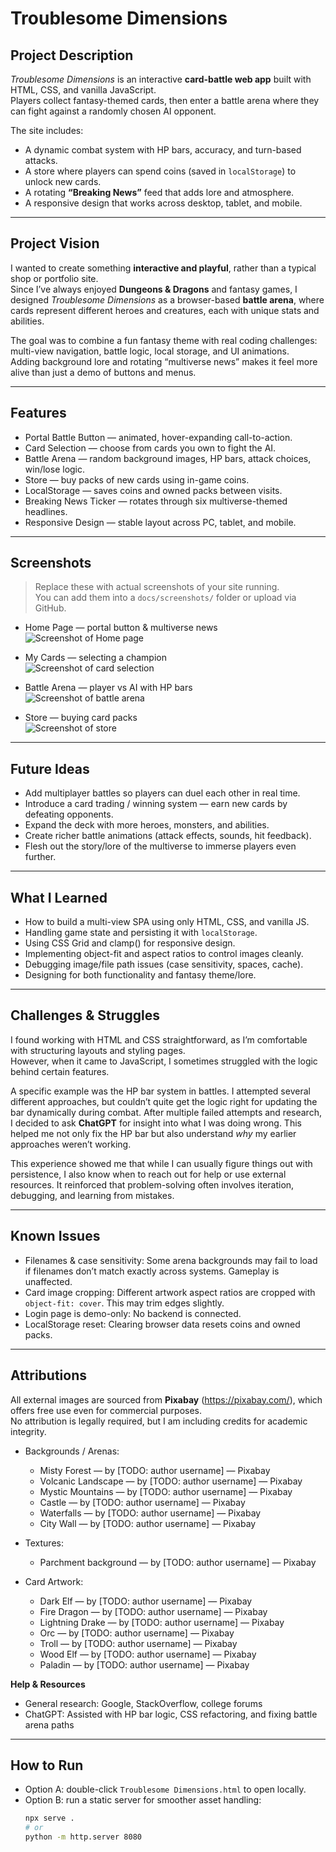 # Troublesome Dimensions

## Project Description  
*Troublesome Dimensions* is an interactive **card-battle web app** built with HTML, CSS, and vanilla JavaScript.  
Players collect fantasy-themed cards, then enter a battle arena where they can fight against a randomly chosen AI opponent.  

The site includes:  
- A dynamic combat system with HP bars, accuracy, and turn-based attacks.  
- A store where players can spend coins (saved in `localStorage`) to unlock new cards.  
- A rotating **“Breaking News”** feed that adds lore and atmosphere.  
- A responsive design that works across desktop, tablet, and mobile.  

---

## Project Vision  

I wanted to create something **interactive and playful**, rather than a typical shop or portfolio site.  
Since I’ve always enjoyed **Dungeons & Dragons** and fantasy games, I designed *Troublesome Dimensions* as a browser-based **battle arena**, where cards represent different heroes and creatures, each with unique stats and abilities.  

The goal was to combine a fun fantasy theme with real coding challenges: multi-view navigation, battle logic, local storage, and UI animations.  
Adding background lore and rotating “multiverse news” makes it feel more alive than just a demo of buttons and menus.  

---

## Features
- Portal Battle Button — animated, hover-expanding call-to-action.  
- Card Selection — choose from cards you own to fight the AI.  
- Battle Arena — random background images, HP bars, attack choices, win/lose logic.  
- Store — buy packs of new cards using in-game coins.  
- LocalStorage — saves coins and owned packs between visits.  
- Breaking News Ticker — rotates through six multiverse-themed headlines.  
- Responsive Design — stable layout across PC, tablet, and mobile.  

---

## Screenshots

> Replace these with actual screenshots of your site running.  
> You can add them into a `docs/screenshots/` folder or upload via GitHub.  

- Home Page — portal button & multiverse news  
  ![Screenshot of Home page](docs/screenshots/home.png)

- My Cards — selecting a champion  
  ![Screenshot of card selection](docs/screenshots/select.png)

- Battle Arena — player vs AI with HP bars  
  ![Screenshot of battle arena](docs/screenshots/battle.png)

- Store — buying card packs  
  ![Screenshot of store](docs/screenshots/store.png)

---

## Future Ideas  
- Add multiplayer battles so players can duel each other in real time.  
- Introduce a card trading / winning system — earn new cards by defeating opponents.  
- Expand the deck with more heroes, monsters, and abilities.  
- Create richer battle animations (attack effects, sounds, hit feedback).  
- Flesh out the story/lore of the multiverse to immerse players even further.  

---

## What I Learned  
- How to build a multi-view SPA using only HTML, CSS, and vanilla JS.  
- Handling game state and persisting it with `localStorage`.  
- Using CSS Grid and clamp() for responsive design.  
- Implementing object-fit and aspect ratios to control images cleanly.  
- Debugging image/file path issues (case sensitivity, spaces, cache).  
- Designing for both functionality and fantasy theme/lore.  

---

## Challenges & Struggles  

I found working with HTML and CSS straightforward, as I’m comfortable with structuring layouts and styling pages.  
However, when it came to JavaScript, I sometimes struggled with the logic behind certain features.  

A specific example was the HP bar system in battles. I attempted several different approaches, but couldn’t quite get the logic right for updating the bar dynamically during combat. After multiple failed attempts and research, I decided to ask **ChatGPT** for insight into what I was doing wrong. This helped me not only fix the HP bar but also understand *why* my earlier approaches weren’t working.  

This experience showed me that while I can usually figure things out with persistence, I also know when to reach out for help or use external resources. It reinforced that problem-solving often involves iteration, debugging, and learning from mistakes.

---

## Known Issues  
- Filenames & case sensitivity: Some arena backgrounds may fail to load if filenames don’t match exactly across systems. Gameplay is unaffected.  
- Card image cropping: Different artwork aspect ratios are cropped with `object-fit: cover`. This may trim edges slightly.  
- Login page is demo-only: No backend is connected.  
- LocalStorage reset: Clearing browser data resets coins and owned packs.  

---

## Attributions  

All external images are sourced from **Pixabay** (https://pixabay.com/), which offers free use even for commercial purposes.  
No attribution is legally required, but I am including credits for academic integrity.  

- Backgrounds / Arenas:  
  - Misty Forest — by [TODO: author username] — Pixabay  
  - Volcanic Landscape — by [TODO: author username] — Pixabay  
  - Mystic Mountains — by [TODO: author username] — Pixabay  
  - Castle — by [TODO: author username] — Pixabay  
  - Waterfalls — by [TODO: author username] — Pixabay  
  - City Wall — by [TODO: author username] — Pixabay  

- Textures:  
  - Parchment background — by [TODO: author username] — Pixabay  

- Card Artwork:  
  - Dark Elf — by [TODO: author username] — Pixabay  
  - Fire Dragon — by [TODO: author username] — Pixabay  
  - Lightning Drake — by [TODO: author username] — Pixabay  
  - Orc — by [TODO: author username] — Pixabay  
  - Troll — by [TODO: author username] — Pixabay  
  - Wood Elf — by [TODO: author username] — Pixabay  
  - Paladin — by [TODO: author username] — Pixabay  

**Help & Resources**  
- General research: Google, StackOverflow, college forums  
- ChatGPT: Assisted with HP bar logic, CSS refactoring, and fixing battle arena paths  

---

## How to Run  

- Option A: double-click `Troublesome Dimensions.html` to open locally.  
- Option B: run a static server for smoother asset handling:  
  ```bash
  npx serve .
  # or
  python -m http.server 8080

